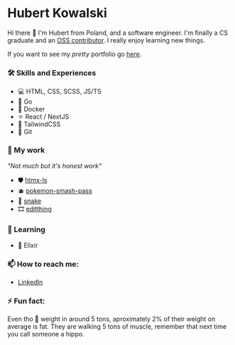 # Hubert Kowalski

Hi there 👋 I'm Hubert from Poland, and a software engineer. I'm finally a CS graduate and an [OSS contributor](https://github.com/radix-vue/shadcn-vue/pull/249).
I really enjoy learning new things.

If you want to see my _pretty_ portfolio go [here](https://personal-portfolio-one-tan.vercel.app/).

### 🛠 Skills and Experiences

- 💻 HTML, CSS, SCSS, JS/TS
- 🦫 Go
- 🐳 Docker
- ⚛ React / NextJS
- 💨 TailwindCSS
- 🐙 Git

### 🔭 My work

_"Not much but it's honest work"_

- 🛡️ [htmx-ls](https://github.com/hubcio2115/htmx-ls)
- 🫐 [pokemon-smash-pass](https://pokemon-smash-pass.vercel.app/)
- 🐍 [snake](https://snake-eosin-one.vercel.app/)
- 🎞️ [editthing](https://github.com/hubcio2115/editthing)

### 🌱 Learning

- 🧪 Elixir

### 📫 How to reach me:

- [LinkedIn](https://www.linkedin.com/in/hubert-kowalski-447aaa213/)

### ⚡ Fun fact:

Even tho 🦛 weight in around 5 tons, aproximately 2% of their weight on average is fat. They are walking 5 tons of muscle, remember that next time you call someone a hippo.
